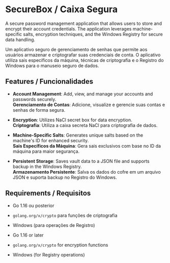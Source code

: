 # SecureBox / Caixa Segura

A secure password management application that allows users to store and encrypt their account credentials. The application leverages machine-specific salts, encryption techniques, and the Windows Registry for secure data handling.

Um aplicativo seguro de gerenciamento de senhas que permite aos usuários armazenar e criptografar suas credenciais de conta. O aplicativo utiliza sais específicos da máquina, técnicas de criptografia e o Registro do Windows para o manuseio seguro de dados.

## Features / Funcionalidades

- **Account Management**: Add, view, and manage your accounts and passwords securely.  
  **Gerenciamento de Contas**: Adicione, visualize e gerencie suas contas e senhas de forma segura.
  
- **Encryption**: Utilizes NaCl secret box for data encryption.  
  **Criptografia**: Utiliza a caixa secreta NaCl para criptografia de dados.

- **Machine-Specific Salts**: Generates unique salts based on the machine's ID for enhanced security.  
  **Sais Específicos da Máquina**: Gera sais exclusivos com base no ID da máquina para maior segurança.

- **Persistent Storage**: Saves vault data to a JSON file and supports backup in the Windows Registry.  
  **Armazenamento Persistente**: Salva os dados do cofre em um arquivo JSON e suporta backup no Registro do Windows.

## Requirements / Requisitos

- Go 1.16 ou posterior
- `golang.org/x/crypto` para funções de criptografia
- Windows (para operações de Registro)

- Go 1.16 or later
- `golang.org/x/crypto` for encryption functions
- Windows (for Registry operations)
